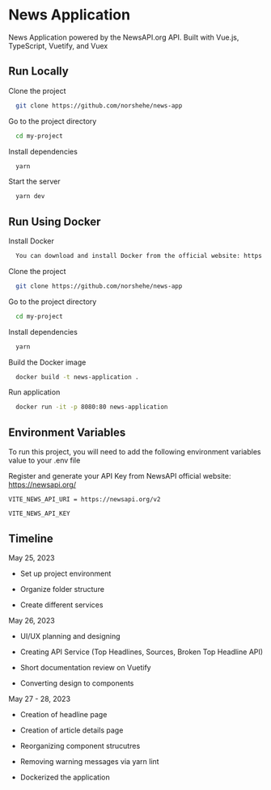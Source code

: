 # News Application

News Application powered by the NewsAPI.org API. Built with Vue.js, TypeScript, Vuetify, and Vuex

## Run Locally

Clone the project

```bash
  git clone https://github.com/norshehe/news-app
```

Go to the project directory

```bash
  cd my-project
```

Install dependencies

```bash
  yarn
```

Start the server

```bash
  yarn dev
```

## Run Using Docker

Install Docker

```bash
  You can download and install Docker from the official website: https://www.docker.com/get-started
```

Clone the project

```bash
  git clone https://github.com/norshehe/news-app
```

Go to the project directory

```bash
  cd my-project
```

Install dependencies

```bash
  yarn
```

Build the Docker image

```bash
  docker build -t news-application .
```

Run application

```bash
  docker run -it -p 8080:80 news-application
```

## Environment Variables

To run this project, you will need to add the following environment variables value to your .env file

Register and generate your API Key from NewsAPI official website: https://newsapi.org/

`VITE_NEWS_API_URI = https://newsapi.org/v2`

`VITE_NEWS_API_KEY`

## Timeline

May 25, 2023

- Set up project environment

- Organize folder structure

- Create different services

May 26, 2023

- UI/UX planning and designing

- Creating API Service (Top Headlines, Sources, Broken Top Headline API)

- Short documentation review on Vuetify

- Converting design to components

May 27 - 28, 2023

- Creation of headline page

- Creation of article details page

- Reorganizing component strucutres

- Removing warning messages via yarn lint

- Dockerized the application
